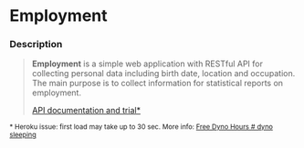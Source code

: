 # Employment
### Description
> **Employment** is a simple web application with RESTful API for
> collecting personal data including birth date, location and
> occupation. The main purpose is to collect information for statistical
> reports on employment.
>
> [API documentation and trial*](https://employment-wl.herokuapp.com/swagger-ui.html)
>
<sub>* Heroku issue: first load may take up to 30 sec. More info:
[Free Dyno Hours # dyno sleeping](https://devcenter.heroku.com/articles/free-dyno-hours#dyno-sleeping)</sub>
